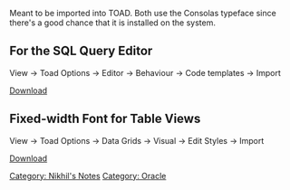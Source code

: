 Meant to be imported into TOAD. Both use the Consolas typeface since
there's a good chance that it is installed on the system.

For the SQL Query Editor
------------------------

View → Toad Options → Editor → Behaviour → Code templates → Import

[Download](:File:TOAD_Editor_Template.txt "wikilink")

Fixed-width Font for Table Views
--------------------------------

View → Toad Options → Data Grids → Visual → Edit Styles → Import

[Download](:File:TOAD_Table_Fixed_Width.INI "wikilink")

[Category: Nikhil's Notes](Category:_Nikhil's_Notes "wikilink")
[Category: Oracle](Category:_Oracle "wikilink")
